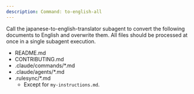 ```yaml
---
description: Command: to-english-all
---
```


Call the japanese-to-english-translator subagent to convert the following documents to English and overwrite them. All files should be processed at once in a single subagent execution.

- README.md
- CONTRIBUTING.md
- .claude/commands/*.md
- .claude/agents/*.md
- .rulesync/*.md
    - Except for `my-instructions.md`.
